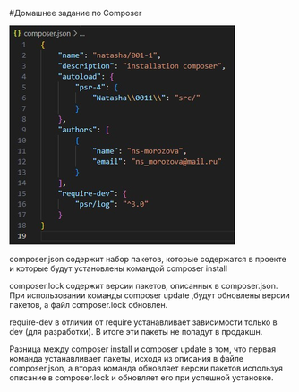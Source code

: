 #Домашнее задание по Composer

![alt text](./docs/composer.JPG)


composer.json содержит набор пакетов, которые содержатся в проекте и которые будут установлены командой composer install

composer.lock содержит версии пакетов, описанных в composer.json. При использовании команды composer update ,будут обновлены версии пакетов, а файл composer.lock обновлен.

require-dev в отличии от require устанавливает зависимости только в dev (для разработки). В итоге эти пакеты не попадут в продакшн.

Разница между composer install и composer update в том, что первая команда устанавливает пакеты, исходя из описания в файле composer.json, а вторая команда обновляет версии пакетов используя описание в composer.lock и обновляет его при успешной установке.

